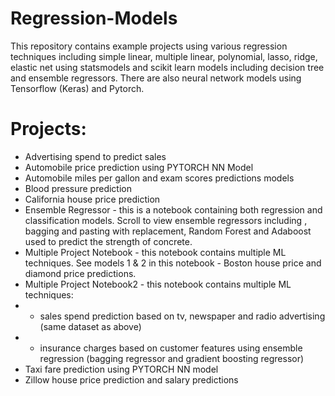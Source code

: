 # Regression-Models
This repository contains example projects using various regression techniques including simple linear, multiple linear, polynomial, lasso, ridge, elastic net using statsmodels and scikit learn models including decision tree and ensemble regressors. There are also neural network models using Tensorflow (Keras) and Pytorch.

# Projects:
* Advertising spend to predict sales
* Automobile price prediction using PYTORCH NN Model
* Automobile miles per gallon and exam scores predictions models
* Blood pressure prediction
* California house price prediction
* Ensemble Regressor - this is a notebook containing both regression and classification models. Scroll to view ensemble regressors including , bagging and pasting with replacement, Random Forest and Adaboost used to predict the strength of concrete.
* Multiple Project Notebook - this notebook contains multiple ML techniques. See models 1 & 2 in this notebook - Boston house price and diamond price predictions.
* Multiple Project Notebook2 - this notebook contains multiple ML techniques:
* - sales spend prediction based on tv, newspaper and radio advertising (same dataset as above)
* - insurance charges based on customer features using ensemble regression (bagging regressor and gradient boosting regressor)
* Taxi fare prediction using PYTORCH NN model
* Zillow house price prediction and salary predictions
